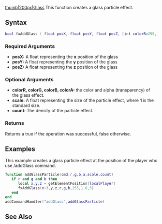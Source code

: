 [thumb|200px|Glass](/docs/image:fxglass.png.md "wikilink") This function creates a glass particle effect.

Syntax
------

``` lua
bool fxAddGlass ( float posX, float posY, float posZ, [int colorR=255, int colorG=0, int colorB=0, int colorA=255, float scale=1.0, int count=1] )
```

### Required Arguments

-   **posX:** A float representing the **x** position of the glass
-   **posY:** A float representing the **y** position of the glass
-   **posZ:** A float representing the **z** position of the glass

### Optional Arguments

-   **colorR, colorG, colorB, colorA:** the color and alpha (transparency) of the glass effect.
-   **scale:** A float representing the size of the particle effect, where **1** is the standard size.
-   **count:** The density of the particle effect.

### Returns

Returns a true if the operation was successful, false otherwise.

Examples
--------

This example creates a glass particle effect at the position of the player who use /addGlass command.

``` lua
function addGlassParticle(cmd,r,g,b,a,scale,count)
   if r and g and b then 
      local x,y,z = getElementPosition(localPlayer)
      fxAddGlass(x+3,y,z,r,g,b,255,1.0,5)
   end 
end
addCommandHandler("addGlass",addGlassParticle)
```

See Also
--------
